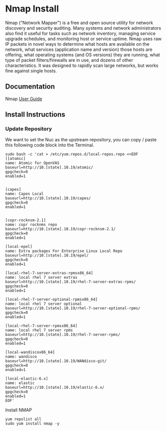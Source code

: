 # Nmap Install
Nmap ("Network Mapper") is a free and open source utility for network discovery and security auditing. Many systems and network administrators also find it useful for tasks such as network inventory, managing service upgrade schedules, and monitoring host or service uptime. Nmap uses raw IP packets in novel ways to determine what hosts are available on the network, what services (application name and version) those hosts are offering, what operating systems (and OS versions) they are running, what type of packet filters/firewalls are in use, and dozens of other characteristics. It was designed to rapidly scan large networks, but works fine against single hosts.

## Documentation
Nmap [User Guide]()

## Install Instructions
### Update Repository
We want to set the Nuc as the upstream repository, you can copy / paste this following code block into the Terminal.
```
sudo bash -c 'cat > /etc/yum.repos.d/local-repos.repo <<EOF
[[atomic]
name: Atomic for OpenVAS
baseurl=http://10.[state].10.19/atomic/
gpgcheck=0
enabled=1


[capes]
name: Capes Local
baseurl=http://10.[state].10.19/capes/
gpgcheck=0
enabled=1


[copr-rocknsm-2.1]
name: copr rocknms repo
baseurl=http://10.[state].10.19/copr-rocknsm-2.1/
gpgcheck=0
enabled=1

[local-epel]
name: Extra packages For Enterprise Linux Local Repo
baseurl=http://10.[state].10.19/epel/
gpgcheck=0
enabled=1

[local-rhel-7-server-extras-rpmsx86_64]
name: local rhel 7 server extras
baseurl=http://10.[state].10.19/rhel-7-server-extras-rpms/
gpgcheck=0
enabled=1

[local-rhel-7-server-optional-rpmsx86_64]
name: local rhel 7 server optional
baseurl=http://10.[state].10.19/rhel-7-server-optional-rpms/
gpgcheck=0
enabled=1

[local-rhel-7-server-rpmsx86_64]
name: local rhel 7 server rpms
baseurl=http://10.[state].10.19/rhel-7-server-rpms/
gpgcheck=0
enabled=1

[local-wandiscox86_64]
name: wandisco
baseurl=http://10.[state].10.19/WANdisco-git/
gpgcheck=0
enabled=1

[local-elastic-6.x]
name: elastic
baseurl=http://10.[state].10.19/elastic-6.x/
gpgcheck=0
enabled=1
EOF'

```
Install NMAP

```
yum repolist all
sudo yum install nmap -y
```
